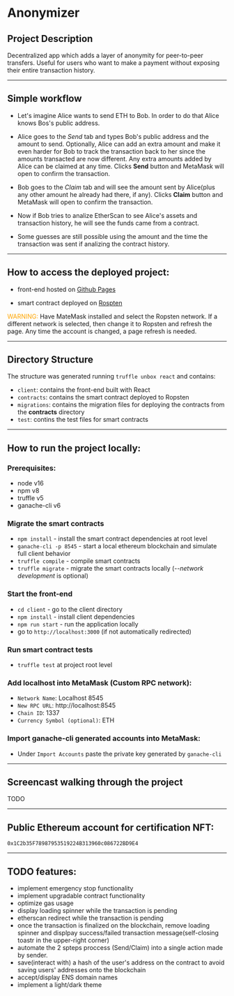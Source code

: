 # Anonymizer

## Project Description

Decentralized app which adds a layer of anonymity for peer-to-peer transfers. Useful for users who want to make a payment without exposing their entire transaction history.

---

## Simple workflow

- Let's imagine Alice wants to send ETH to Bob. In order to do that Alice knows Bos's public address.

- Alice goes to the _Send_ tab and types Bob's public address and the amount to send. Optionally, Alice can add an extra amount and make it even harder for Bob to track the transaction back to her since the amounts transacted are now different. Any extra amounts added by Alice can be claimed at any time. Clicks **Send** button and MetaMask will open to confirm the transaction.
- Bob goes to the _Claim_ tab and will see the amount sent by Alice(plus any other amount he already had there, if any). Clicks **Claim** button and MetaMask will open to confirm the transaction.
- Now if Bob tries to analize EtherScan to see Alice's assets and transaction history, he will see the funds came from a contract.
- Some guesses are still possible using the amount and the time the transaction was sent if analizing the contract history.

---

## How to access the deployed project:

- front-end hosted on [Github Pages](https://samigabor.github.io/blockchain-developer-bootcamp-final-project/)

- smart contract deployed on [Rospten](https://ropsten.etherscan.io/address/0xd3d5EfCb72Acd5c6DC6ca732ddD3bfA1Dc66a054#code)

<span style="color: orange"> WARNING: </span>
Have MateMask installed and select the Ropsten network.
If a different network is selected, then change it to Ropsten and refresh the page. Any time the account is changed, a page refresh is needed.

---

## Directory Structure

The structure was generated running `truffle unbox react` and contains:

- `client`: contains the front-end built with React
- `contracts`: contains the smart contract deployed to Ropsten
- `migrations`: contains the migration files for deploying the contracts from the **contracts** directory
- `test`: contins the test files for smart contracts

---

## How to run the project locally:

### Prerequisites:

- node v16
- npm v8
- truffle v5
- ganache-cli v6

### Migrate the smart contracts

- `npm install` - install the smart contract dependencies at root level
- `ganache-cli -p 8545` - start a local ethereum blockchain and simulate full client behavior
- `truffle compile` - compile smart contracts
- `truffle migrate` - migrate the smart contracts locally (_--network development_ is optional)

### Start the front-end

- `cd client` - go to the client directory
- `npm install` - install client dependencies
- `npm run start` - run the application locally
- go to `http://localhost:3000` (if not automatically redirected)

### Run smart contract tests

- `truffle test` at project root level

### Add localhost into MetaMask (Custom RPC network):

- `Network Name`: Localhost 8545
- `New RPC URL`: http://localhost:8545
- `Chain ID`: 1337
- `Currency Symbol (optional)`: ETH

### Import ganache-cli generated accounts into MetaMask:

- Under `Import Accounts` paste the private key generated by `ganache-cli`

---

## Screencast walking through the project

TODO

---

## Public Ethereum account for certification NFT:

`0x1C2b35F78987953519224B313960c086722BD9E4`

---

## TODO features:

- implement emergency stop functionality
- implement upgradable contract functionality
- optimize gas usage
- display loading spinner while the transaction is pending
- etherscan redirect while the transaction is pending
- once the transaction is finalized on the blockchain, remove loading spinner and displpay success/failed transaction message(self-closing toastr in the upper-right corner)
- automate the 2 spteps proccess (Send/Claim) into a single action made by sender.
- save(interact with) a hash of the user's address on the contract to avoid saving users' addresses onto the blockchain
- accept/display ENS domain names
- implement a light/dark theme
